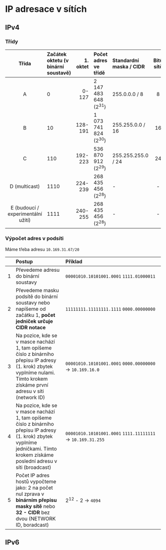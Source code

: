 # IP adresace v sítích
## IPv4
### Třídy
| Třída                                | Začátek oktetu (v binární soustavě) | 1. oktet | Počet adres ve třídě            | Standardní maska / CIDR            | Bitů sítě | Bitů hosta | Počet podsítí              | Počet adres na podsíť       |
| :----------------------------------: | :---------------------------------- | -------: | :------------------------------ | :--------------------------------- | :-------: | :--------: | :------------------------- | :-------------------------- |
| A                                    | 0                                   | 0-127    | 2 147 483 648 (2<sup>31</sup>)  | 255.0.0.0 / 8                      | 8         | 24         | 128 (2<sup>7</sup>)        | 16 777 216 (2<sup>24</sup>) |
| B                                    | 10                                  | 128-191  | 1 073 741 824 (2<sup>30</sup>)  | 255.255.0.0 / 16                   | 16        | 16         | 16 384 (2<sup>14</sup>)    | 65 536 (2<sup>16</sup>)     |
| C                                    | 110                                 | 192-223  | 536 870 912 (2<sup>29</sup>)    | 255.255.255.0 / 24                 | 24        | 8          | 2 097 152 (2<sup>21</sup>) | 256 (2<sup>8</sup>)         |
| D (multicast)                        | 1110                                | 224-239  | 268 435 456 (2<sup>28</sup>)    | -                                  | -         | -          | -                          | -                           |
| E (budoucí / experimentální užití)   | 1111                                | 240-255  | 268 435 456 (2<sup>28</sup>)    | -                                  | -         | -          | -                          | -                           |

### Výpočet adres v podsíti

Máme třeba adresu `10.169.31.67/20`

|   | Postup                                                                                                                                                                             | Příklad                                                                    |
|:-:| :--------------------------------------------------------------------------------------------------------------------------------------------------------------------------------- | :------------------------------------------------------------------------- |
| 1 | Převedeme adresu do binární soustavy                                                                                                                                               | `00001010.10101001.0001`&nbsp;`1111.01000011`                              |
| 2 | Převedeme masku podsítě do binární soustavy nebo napíšeme od začátku 1, **počet jedniček určuje CIDR notace**                                                                      | `11111111.11111111.1111`&nbsp;`0000.00000000`                              |
| 3 | Na pozice, kde se v masce nachází 1, tam opíšeme číslo z binárního přepisu IP adresy (1. krok) zbytek vyplníme nulami. Tímto krokem získáme první adresu v síti (network ID)       | `00001010.10101001.0001`&nbsp;`0000.00000000`&nbsp;->&nbsp;`10.169.16.0`   |
| 4 | Na pozice, kde se v masce nachází 1, tam opíšeme číslo z binárního přepisu IP adresy (1. krok) zbytek vyplníme jedničkami. Tímto krokem získáme poslední adresu v síti (broadcast) | `00001010.10101001.0001`&nbsp;`1111.11111111`&nbsp;->&nbsp;`10.169.31.255` |
| 5 | Počet IP adres hostů vypočteme jako: 2 na počet nul zprava v **binárním přepisu masky sítě** nebo **32 - CIDR** bez dvou (NETWORK ID, boradcast)                                   | 2<sup>12</sup>&nbsp;-&nbsp;2&nbsp;->&nbsp;`4094`                                   |

## IPv6
